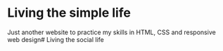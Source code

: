 # Living the simple life

Just another website to practice my skills in HTML, CSS and responsive web design# Living the social life
